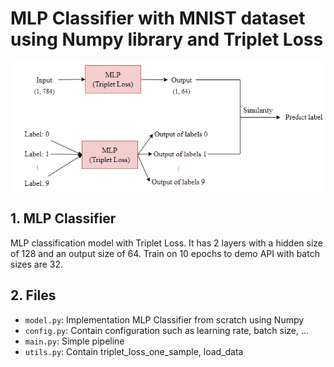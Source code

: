# MLP Classifier with MNIST dataset using Numpy library and Triplet Loss
<p align="center">
  <img src="https://github.com/nvsthinh/Interview_QAI/blob/main/data/Q3.png" />
</p>

## 1. MLP Classifier
MLP classification model with Triplet Loss. It has 2 layers with a hidden size of 128 and an output size of 64. Train on 10 epochs to demo API with batch sizes are 32.

## 2. Files
- `model.py`: Implementation MLP Classifier from scratch using Numpy
- `config.py`: Contain configuration such as learning rate, batch size, ...
- `main.py`: Simple pipeline
- `utils.py`: Contain triplet_loss_one_sample, load_data 